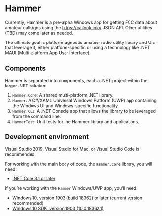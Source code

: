 # Hammer

Currently, Hammer is a pre-alpha Windows app for getting FCC data about amateur callsigns using the <https://callook.info/> JSON API. Other utilities (TBD) may come later as needed.

The ultimate goal is platform-agnostic amateur radio utility library and UIs that leverage it, either platform-specific or using a technology like .NET MAUI (Multi-platform App User Interface).

## Components

Hammer is separated into components, each a .NET project within the larger .NET solution:

1. `Hammer.Core`: A shared multi-platform .NET library.
2. `Hammer`: A C#/XAML Universal Windows Platform (UWP) app containing the Windows UI and Windows-specific functionality.
3. `Hammer.CLI`: A .NET Console app that allows the library to be leveraged from the command line.
4. `HammerTest`: Unit tests for the Hammer library and applications.

## Development environment

Visual Studio 2019, Visual Studio for Mac, or Visual Studio Code is recommended.

For working with the main body of code, the `Hammer.Core` library, you will need:

* [.NET Core 3.1 or later](https://dotnet.microsoft.com/download)

If you’re working with the `Hammer` Windows/UWP app, you’ll need:

* Windows 10, version 1903 (build 18362) or later (current version recommended)
* [Windows 10 SDK, version 1903 (10.0.18362.1)](https://developer.microsoft.com/en-us/windows/downloads/sdk-archive/)
